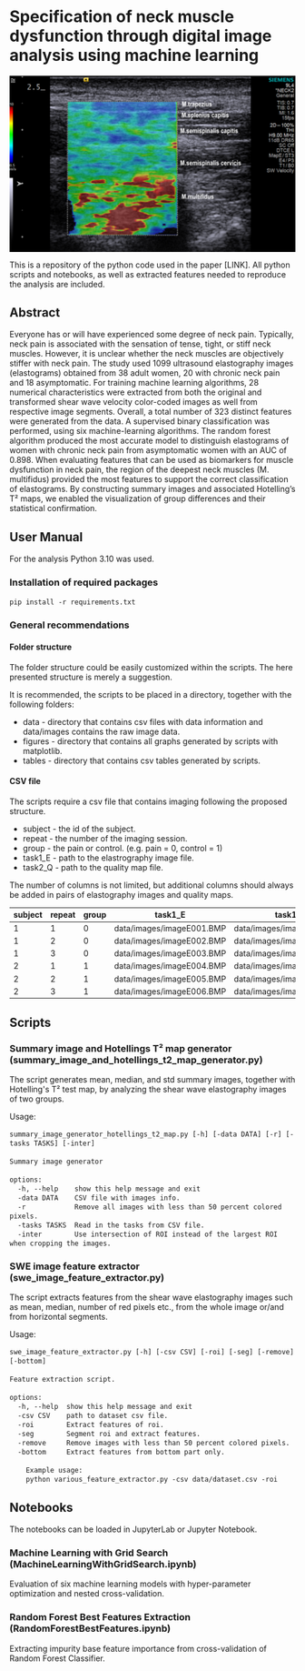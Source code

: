 # Specification of neck muscle dysfunction through digital image analysis using machine learning
<p align=center>
<img src="https://raw.githubusercontent.com/fpaskali/neck-swe-classification/main/preview/preview1.png" width="800" align="center" alt="Shear Wave Elastography"/>
</p>

This is a repository of the python code used in the paper [LINK]. All python scripts and notebooks, as well as extracted features needed to reproduce the analysis are included.

## Abstract ##

Everyone has or will have experienced some degree of neck pain. Typically, neck pain is associated with the sensation of tense, tight, or stiff neck muscles. However, it is unclear whether the neck muscles are objectively stiffer with neck pain. The study used 1099 ultrasound elastography images (elastograms) obtained from 38 adult women, 20 with chronic neck pain and 18 asymptomatic. For training machine learning algorithms, 28 numerical characteristics were extracted from both the original and transformed shear wave velocity color-coded images as well from respective image segments. Overall, a total number of 323 distinct features were generated from the data. A supervised binary classification was performed, using six machine-learning algorithms. The random forest algorithm produced the most accurate model to distinguish elastograms of women with chronic neck pain from asymptomatic women with an AUC of 0.898.  When evaluating features that can be used as biomarkers for muscle dysfunction in neck pain, the region of the deepest neck muscles (M. multifidus) provided the most features to support the correct classification of elastograms. By constructing summary images and associated Hotelling’s T² maps, we enabled the visualization of group differences and their statistical confirmation.

## User Manual ##
For the analysis Python 3.10 was used.

### Installation of required packages ###
    pip install -r requirements.txt
    
### General recommendations ###

#### Folder structure ####
The folder structure could be easily customized within the scripts. The here presented structure is merely a suggestion.

It is recommended, the scripts to be placed in a directory, together with the following folders:
* data - directory that contains csv files with data information and data/images contains the raw image data.
* figures - directory that contains all graphs generated by scripts with matplotlib.
* tables - directory that contains csv tables generated by scripts.

#### CSV file ####

The scripts require a csv file that contains imaging following the proposed structure. 

* subject - the id of the subject.
* repeat - the number of the imaging session.
* group - the pain or control. (e.g. pain = 0, control = 1)
* task1_E - path to the elastrography image file.
* task2_Q - path to the quality map file.

The number of columns is not limited, but additional columns should always be added in pairs of elastography images and quality maps.

| subject | repeat | group | task1_E                   | task1_Q                   | task2_E                   | task2_Q                   |
|---------|--------|-------|---------------------------|---------------------------|---------------------------|---------------------------|
| 1       | 1      | 0     | data/images/imageE001.BMP | data/images/imageQ001.BMP | data/images/imageE007.BMP | data/images/imageQ007.BMP | 
| 1       | 2      | 0     | data/images/imageE002.BMP | data/images/imageQ002.BMP | data/images/imageE007.BMP | data/images/imageQ008.BMP | 
| 1       | 3      | 0     | data/images/imageE003.BMP | data/images/imageQ003.BMP | data/images/imageE009.BMP | data/images/imageQ009.BMP | 
| 2       | 1      | 1     | data/images/imageE004.BMP | data/images/imageQ004.BMP | data/images/imageE010.BMP | data/images/imageQ010.BMP | 
| 2       | 2      | 1     | data/images/imageE005.BMP | data/images/imageQ005.BMP | data/images/imageE011.BMP | data/images/imageQ011.BMP | 
| 2       | 3      | 1     | data/images/imageE006.BMP | data/images/imageQ006.BMP | data/images/imageE012.BMP | data/images/imageQ012.BMP | 

## Scripts ##

### Summary image and Hotellings T² map generator (summary_image_and_hotellings_t2_map_generator.py)
The script generates mean, median, and std summary images, together with Hotelling's T² test map, by analyzing the shear wave elastography images of two groups.

Usage: 

    summary_image_generator_hotellings_t2_map.py [-h] [-data DATA] [-r] [-tasks TASKS] [-inter]

    Summary image generator

    options:
      -h, --help    show this help message and exit
      -data DATA    CSV file with images info.
      -r            Remove all images with less than 50 percent colored pixels.
      -tasks TASKS  Read in the tasks from CSV file.
      -inter        Use intersection of ROI instead of the largest ROI when cropping the images.

### SWE image feature extractor (swe_image_feature_extractor.py) ###
The script extracts features from the shear wave elastography images such as mean, median, number of red pixels etc., from the whole image or/and from horizontal segments.

Usage: 

    swe_image_feature_extractor.py [-h] [-csv CSV] [-roi] [-seg] [-remove] [-bottom]

    Feature extraction script.

    options:
      -h, --help  show this help message and exit
      -csv CSV    path to dataset csv file.
      -roi        Extract features of roi.
      -seg        Segment roi and extract features.
      -remove     Remove images with less than 50 percent colored pixels.
      -bottom     Extract features from bottom part only.

        Example usage:
        python various_feature_extractor.py -csv data/dataset.csv -roi


## Notebooks ##
The notebooks can be loaded in JupyterLab or Jupyter Notebook.

### Machine Learning with Grid Search (MachineLearningWithGridSearch.ipynb) #### 
Evaluation of six machine learning models with hyper-parameter optimization and nested cross-validation.

### Random Forest Best Features Extraction (RandomForestBestFeatures.ipynb) ####
Extracting impurity base feature importance from cross-validation of Random Forest Classifier. 
